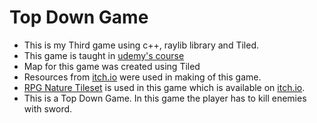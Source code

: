 # Top Down Game

- This is my Third game using c++, raylib library and Tiled. 
- This game is taught in [udemy's course](https://www.udemy.com/share/104VaU3@ZH05jPKOvVZiQD55K9vAAUrbHm3cZcqlgrwYDMlWMbxB5j0hWjN_jRIQ-nwcldfn/)
- Map for this game was created using Tiled
- Resources from [itch.io](https://itch.io/game-assets/free) were used in making of this game. 
- [RPG Nature Tileset](https://stealthix.itch.io/rpg-nature-tileset?download) is used in this game which is available on [itch.io](https://itch.io/game-assets/free).
- This is a Top Down Game. In this game the player has to kill enemies with sword.
